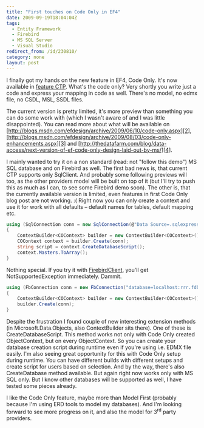 ```yaml
---
title: "First touches on Code Only in EF4"
date: 2009-09-19T18:04:04Z
tags:
  - Entity Framework
  - Firebird
  - MS SQL Server
  - Visual Studio
redirect_from: /id/230810/
category: none
layout: post
---
```

I finally got my hands on the new feature in EF4, Code Only. It's now available in [feature CTP][1]. What's the code only? Very shortly you write just a code and express your mapping in code as well. There's no model, no edmx file, no CSDL, MSL, SSDL files.

The current version is pretty limited, it's more preview than something you can do some work with (which I wasn't aware of and I was little disappointed). You can read more about what will be available on [http://blogs.msdn.com/efdesign/archive/2009/06/10/code-only.aspx][2], [http://blogs.msdn.com/efdesign/archive/2009/08/03/code-only-enhancements.aspx][3] and [http://thedatafarm.com/blog/data-access/next-version-of-ef-code-only-design-laid-out-by-ms/][4].

I mainly wanted to try it on a non standard (read: not "follow this demo") MS SQL database and on Firebird as well. The first bad news is, that current CTP supports only SqlClient. And probably some following previews will too, as the other providers model will be built on top of it (but I'll try to push this as much as I can, to see some Firebird demo soon). The other is, that the currently available version is limited, even features in first Code Only blog post are not working. :( Right now you can only create a context and use it for work with all defaults – default names for tables, default mapping etc.

```csharp
using (SqlConnection conn = new SqlConnection(@"Data Source=.sqlexpress;Initial Catalog=testovaci;Integrated Security=True;Pooling=False"))
{
	ContextBuilder<COContext> builder = new ContextBuilder<COContext>();
	COContext context = builder.Create(conn);
	string script = context.CreateDatabaseScript();
	context.Masters.ToArray();
}
```

Nothing special. If you try it with [FirebirdClient][5], you'll get NotSupportedException immediately. Dammit.

```csharp
using (FbConnection conn = new FbConnection("database=localhost:rrr.fdb;user=sysdba;password=sysdba"))
{
	ContextBuilder<COContext> builder = new ContextBuilder<COContext>();
	builder.Create(conn);
}
```

Despite the frustration I found couple of new interesting extension methods (in Microsoft.Data.Objects, also ContextBuilder sits there). One of these is CreateDatabaseScript. This method works not only with Code Only created ObjectContext, but on every ObjectContext. So you can create your database creation script during runtime even if you're using i.e. EDMX file easily. I'm also seeing great opportunity for this with Code Only setup during runtime. You can have different builds with different setups and create script for users based on selection. And by the way, there's also CreateDatabase method available. But again right now works only with MS SQL only. But I know other databases will be supported as well, I have tested some pieces already.

I like the Code Only feature, maybe more than Model First (probably because I'm using ERD tools to model my databases). And I'm looking forward to see more progress on it, and also the model for 3<sup>rd</sup> party providers.

[1]: http://blogs.msdn.com/adonet/archive/2009/06/22/announcing-entity-framework-feature-ctp-1.aspx
[2]: http://blogs.msdn.com/efdesign/archive/2009/06/10/code-only.aspx
[3]: http://blogs.msdn.com/efdesign/archive/2009/08/03/code-only-enhancements.aspx
[4]: http://thedatafarm.com/blog/data-access/next-version-of-ef-code-only-design-laid-out-by-ms/
[5]: http://firebirdsql.org/index.php?op=files&id=netprovider